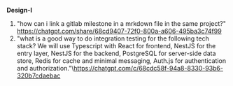 **Design-I**
1. "how can i link a gitlab milestone in a mrkdown file in the same project?"\
    https://chatgpt.com/share/68cd9407-72f0-800a-a606-495ba3c74f99
2. "what is a good way to do integration testing for the following tech stack? We will use Typescript with React for frontend, NestJS for the entry layer, NestJS for the backend, PostgreSQL for server-side data store, Redis for cache and minimal messaging, Auth.js for authentication and authorization."\https://chatgpt.com/c/68cdc58f-94a8-8330-93b6-320b7cdaebac 
